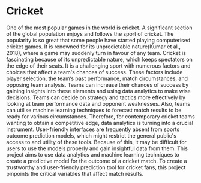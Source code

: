 # Cricket
One of the most popular games in the world is cricket. A significant section of the
global population enjoys and follows the sport of cricket. The popularity is so great that some
people have started playing computerised cricket games. It is renowned for its unpredictable
nature(Kumar et al., 2018), where a game may suddenly turn in favour of any team. Cricket
is fascinating because of its unpredictable nature, which keeps spectators on the edge of
their seats. It is a challenging sport with numerous factors and choices that affect a team's
chances of success. These factors include player selection, the team’s past performance,
match circumstances, and opposing team analysis. Teams can increase their chances of
success by gaining insights into these elements and using data analytics to make wise
decisions. Teams can decide on strategy and tactics more effectively by looking at team
performance data and opponent weaknesses. Also, teams can utilise machine learning
techniques to forecast match results to be ready for various circumstances. Therefore, for
contemporary cricket teams wanting to obtain a competitive edge, data analytics is turning
into a crucial instrument.
User-friendly interfaces are frequently absent from sports outcome prediction models,
which might restrict the general public's access to and utility of these tools. Because of this,
it may be difficult for users to use the models properly and gain insightful data from them.
This project aims to use data analytics and machine learning techniques to create a
predictive model for the outcome of a cricket match. To create a trustworthy and user-friendly
prediction tool for cricket fans, this project pinpoints the critical variables that affect match
results.

